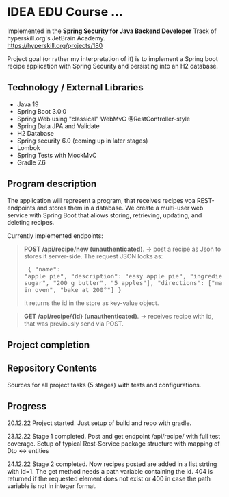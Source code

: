 # IDEA EDU Course ...

Implemented in the <b>Spring Security for Java Backend Developer</b> Track of hyperskill.org's JetBrain Academy.<br>
https://hyperskill.org/projects/180

Project goal (or rather my interpretation of it) is to implement a Spring boot recipe application with Spring Security
and persisting into an H2 database.

## Technology / External Libraries

- Java 19
- Spring Boot 3.0.0
- Spring Web using "classical" WebMvC @RestController-style
- Spring Data JPA and Validate
- H2 Database
- Spring security 6.0 (coming up in later stages)
- Lombok
- Spring Tests with MockMvC
- Gradle 7.6

## Program description

The application will represent a program, that receives recipes voa REST-endpoints and stores them in a database.
We create a multi-user web service with Spring Boot that allows storing, retrieving, updating, and deleting recipes.

Currently implemented endpoints:

> <b>POST /api/recipe/new (unauthenticated)</b>. -> post a recipe as Json to stores it server-side.
The request JSON looks as:<pre>
{
    "name": "apple pie",
    "description": "easy apple pie",
    "ingredients": ["100 g sugar", "200 g butter", "5 apples"],
    "directions": ["make dough", "put in oven", "bake at 200°"]
}</pre> It returns the id in the store as key-value object.

> <b>GET /api/recipe/{id} (unauthenticated)</b>. -> receives recipe with id, that was previously send via POST.

## Project completion

[# Project was completed on 19.06.22.]: #

## Repository Contents

Sources for all project tasks (5 stages) with tests and configurations.

## Progress

20.12.22 Project started. Just setup of build and repo with gradle.

23.12.22 Stage 1 completed. Post and get endpoint /api/recipe/ with full test coverage. Setup of typical Rest-Service
package structure with mapping of Dto <-> entities

24.12.22 Stage 2 completed. Now recipes posted are added in a list strting with id=1. The get method needs a
path variable containing the id. 404 is returned if the requested element does not exist or 400 in case the path variable 
is not in integer format.
